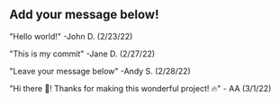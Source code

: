 ## Add your message below!

"Hello world!"
-John D. (2/23/22)

"This is my commit"
-Jane D. (2/27/22)

"Leave your message below"
-Andy S. (2/28/22)

"Hi there 👋! Thanks for making this wonderful project! 🔥" - AA (3/1/22)
